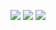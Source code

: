 ![](Pasted%20image%2020250404085527.png)
![](Pasted%20image%2020250404085544.png)
![](Pasted%20image%2020250404085602.png)
